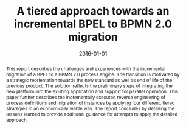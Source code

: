 ---
abstract: This report describes the challenges and experiences with the incremental
  migration of a BPEL to a BPMN 2.0 process engine. The transition is motivated by
  a strategic reorientation towards the new standard as well as end of life of the
  previous product. The solution reflects the preliminary steps of integrating the
  new platform into the existing application and support for parallel operation. This
  paper further describes the incrementally executed reverse engineering of process
  definitions and migration of instances by applying four different, tiered strategies
  in an economically viable way. The report concludes by detailing the lessons learned
  to provide additional guidance for attempts to apply the detailed approach.
authors:
- Stefan Strobl
- Markus Zoffi
- Mario Bernhart
- Thomas Grechenig
date: '2016-01-01'
featured: false
links:
- name: Publik
  url: https://publik.tuwien.ac.at/showentry.php?ID=257998&lang=1
publication_types:
- '1'
publishDate: '2016-01-01'
title: A tiered approach towards an incremental BPEL to BPMN 2.0 migration
url_pdf: ''
---